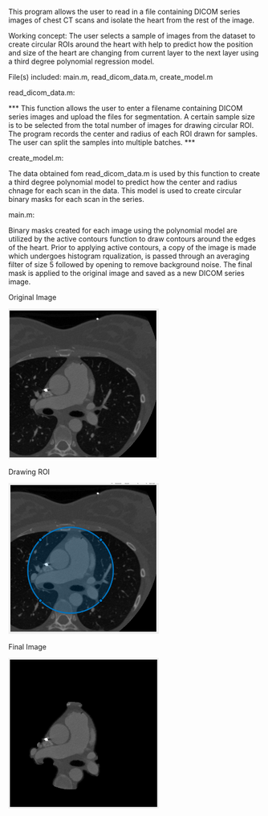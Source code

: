 This program allows the user to read in a file containing DICOM series images of chest CT scans and isolate the heart from the rest of the image. 

Working concept: The user selects a sample of images from the dataset to create circular ROIs around the heart with help to predict how the position and size of the heart are changing from current layer to the next layer using a third degree polynomial regression model.  

File(s) included: main.m, read_dicom_data.m, create_model.m

read_dicom_data.m:

*** This function allows the user to enter a filename containing DICOM series images and upload the files for segmentation. A certain sample size is to be selected from the total number of images for drawing circular ROI. The program records the center and radius of each ROI drawn for samples. The user can split the samples into multiple batches. ***

create_model.m:

The data obtained fom read_dicom_data.m is used by this function to create a third degree polynomial model to predict how the center and radius chnage for each scan in the data. This model is used to create circular binary masks for each scan in the series.

main.m:

Binary masks created for each image using the polynomial model are utilized by the active contours function to draw contours around the edges of the heart. Prior to applying active contours, a copy of the image is made which undergoes histogram rqualization, is passed through an averaging filter of size 5 followed by opening to remove background noise. The final mask is applied to the original image and saved as a new DICOM series image. 

Original Image

<img src = "original.png" width = 300>

Drawing ROI

<img src = "circular_ROI.png" width = 300>

Final Image

<img src = "final_image.png" width = 300>
